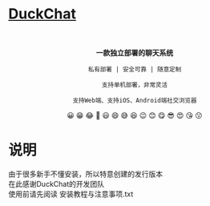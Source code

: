 # [DuckChat](https://duckchat.akaxin.com)
<br />
<p align="center"><b>一款独立部署的聊天系统</b> </p>
<p align="center"><code>私有部署 | 安全可靠 | 随意定制</code></p>
<p align="center"><code>支持单机部署，非常灵活</code></p>
<p align="center"><code>支持Web端、支持iOS、Android端社交浏览器</code></p>
<p align="center">😀 😁 😂 🤣 😃 😄 😅 😆 😉 😊 😋 😎 😍 😘 😗 </p>

# 说明
由于很多新手不懂安装，所以特意创建的发行版本
<br/>
在此感谢DuckChat的开发团队
<br/>
使用前请先阅读 安装教程与注意事项.txt
